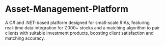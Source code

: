 # Asset-Management-Platform
 A C# and .NET-based platform designed for small-scale RIAs, featuring real-time data integration for 7,000+ stocks and a matching algorithm to pair clients with suitable investment products, boosting client satisfaction and matching accuracy.
